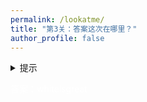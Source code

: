 ```yaml
---
permalink: /lookatme/
title: "第3关：答案这次在哪里？"
author_profile: false
---
```


<details>
  <summary>提示</summary>
  <p>这一关的提示是：再仔细找一找</p>
</details>

<p style="color: white;">答案：whiteisgreat</p>
<!-- <p style="color: white;">这一关的彩蛋是：o</p> -->